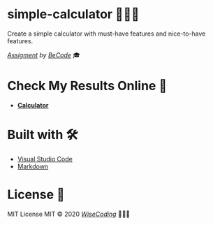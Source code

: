 # simple-calculator 👨🏼‍💻

Create a simple calculator with must-have features and nice-to-have features.

_[Assigment](https://github.com/becodeorg/gnt-yu-3-21/blob/future/calculator/2.The-Hill/1.Interacting-With-The-Browser/README.md) by [BeCode](https://becode.org/)_ 🎓

# Check My Results Online 👀

- [**Calculator**](https://mattiasbonte.github.io/simple-calculator/)

# Built with 🛠

- [Visual Studio Code](https://code.visualstudio.com/)
- [Markdown](https://www.markdownguide.org/)

# License 📎

MIT License
MIT © 2020 [_WiseCoding_](https://github.com/WiseCoding/) 🧙🏼‍♂️
